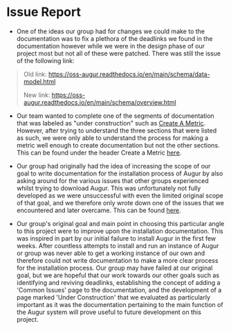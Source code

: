 # Issue Report

- One of the ideas our group had for changes we could make to the documentation was to fix a plethora of the deadlinks we found in the documentation however while we were in the design phase of our project most but not all of these were patched. There was still the issue of the following link:
> Old link: https://oss-augur.readthedocs.io/en/main/schema/data-model.html
>
> New link: https://oss-augur.readthedocs.io/en/main/schema/overview.html

- Our team wanted to complete one of the segments of documentation that was labeled as "under construction" such as [Create A Metric](https://oss-augur.readthedocs.io/en/main/development-guide/create-a-metric/toc.html). However, after trying to understand the three sections that were listed as such, we were only able to understand the process for making a metric well enough to create documentation but not the other sections. This can be found under the header Create a Metric [here](https://github.com/NToepke/Group-4-Fork/blob/sprint4/Sprint%20Three%20Documents/Design%20Documentation.md).

- Our group had originally had the idea of increasing the scope of our goal to write documentation for the installation process of Augur by also asking around for the various issues that other groups experienced whilst trying to download Augur. This was unfortunately not fully developed as we were unsuccessful with even the limited original scope of that goal, and we therefore only wrote down one of the issues that we encountered and later overcame. This can be found [here](https://github.com/NToepke/Group-4-Fork/blob/sprint3/Sprint%20Three%20Documents/CommonIssues.md).

- Our group's original goal and main point in choosing this particular angle to this project were to improve upon the installation documentation. This was inspired in part by our initial failure to install Augur in the first few weeks. After countless attempts to install and run an instance of Augur or group was never able to get a working instance of our own and therefore could not write documentation to make a more clear process for the installation process. Our group may have failed at our original goal, but we are hopeful that our work towards our other goals such as identifying and reviving deadlinks, establishing the concept of adding a 'Common Issues' page to the documentation, and the development of a page marked 'Under Construction' that we evaluated as particularly important as it was the documentation pertaining to the main function of the Augur system will prove useful to future development on this project.
